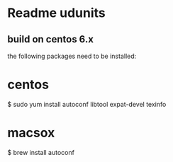 # Readme udunits

## build on centos 6.x

the following packages need to be installed:

# centos
$ sudo yum install autoconf libtool expat-devel texinfo

# macsox
$ brew install autoconf
